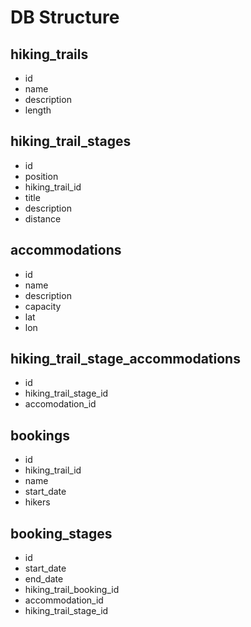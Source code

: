# DB Structure

## hiking_trails
- id
- name
- description
- length

## hiking_trail_stages
- id
- position
- hiking_trail_id
- title
- description
- distance

## accommodations
- id
- name
- description
- capacity
- lat
- lon

## hiking_trail_stage_accommodations
- id
- hiking_trail_stage_id
- accomodation_id

## bookings
- id
- hiking_trail_id
- name
- start_date
- hikers

## booking_stages
- id
- start_date
- end_date
- hiking_trail_booking_id
- accommodation_id
- hiking_trail_stage_id
